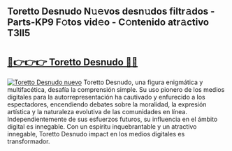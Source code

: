 ## Toretto Desnudo N𝚞𝚎vos desn𝚞dos filtr𝚊dos - Parts-KP9 F𝚘tos vid𝚎o - C𝚘ntenido atr𝚊ctivo T3lI5

# <h2><a href="http://mb2e3zd.tromn.icu/?c=Toretto+Desnudo">🔗👉👉👉 Toretto Desnudo 🔗🔗</a></h2>

[![Toretto Desnudo nuevo](https://i.imgur.com/pEAQMta.gif)](http://mb2e3zd.tromn.icu/?c=Toretto+Desnudo)
Toretto Desnudo, una figura enigmática y multifacética, desafía la comprensión simple. Su uso pionero de los medios digitales para la autorrepresentación ha cautivado y enfurecido a los espectadores, encendiendo debates sobre la moralidad, la expresión artística y la naturaleza evolutiva de las comunidades en línea. Independientemente de sus esfuerzos futuros, su influencia en el ámbito digital es innegable. Con un espíritu inquebrantable y un atractivo innegable, Toretto Desnudo impact en los medios digitales es transformador.
